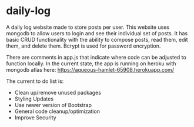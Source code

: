 # daily-log
A daily log website made to store posts per user.
This website uses mongodb to allow users to login and see their individual set of posts.
It has basic CRUD functionality with the ability to compose posts, read them, edit them, and delete them.
Bcrypt is used for password encryption.

There are comments in app.js that indicate where code can be adjusted to function locally.
In the current state, the app is running on heroku with mongodb atlas here:
https://aqueous-hamlet-65908.herokuapp.com/

The current to do list is:
* Clean up/remove unused packages
* Styling Updates
* Use newer version of Bootstrap
* General code cleanup/optimization
* Improve Security
